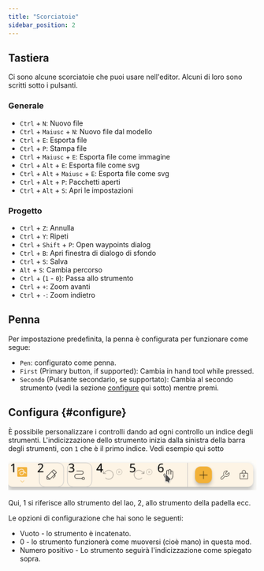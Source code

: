 ```yaml
---
title: "Scorciatoie"
sidebar_position: 2
---
```



## Tastiera

Ci sono alcune scorciatoie che puoi usare nell'editor. Alcuni di loro sono scritti sotto i pulsanti.

### Generale

* `Ctrl` + `N`: Nuovo file
* `Ctrl` + `Maiusc` + `N`: Nuovo file dal modello
* `Ctrl` + `E`: Esporta file
* `Ctrl` + `P`: Stampa file
* `Ctrl` + `Maiusc` + `E`: Esporta file come immagine
* `Ctrl` + `Alt` + `E`: Esporta file come svg
* `Ctrl` + `Alt` + `Maiusc` + `E`: Esporta file come svg
* `Ctrl` + `Alt` + `P`: Pacchetti aperti
* `Ctrl` + `Alt` + `S`: Apri le impostazioni

### Progetto

* `Ctrl` + `Z`: Annulla
* `Ctrl` + `Y`: Ripeti
* `Ctrl` + `Shift` + `P`: Open waypoints dialog
* `Ctrl` + `B`: Apri finestra di dialogo di sfondo
* `Ctrl` + `S`: Salva
* `Alt` + `S`: Cambia percorso
* `Ctrl` + (`1` - `0`): Passa allo strumento
* `Ctrl` + `+`: Zoom avanti
* `Ctrl` + `-`: Zoom indietro

## Penna

Per impostazione predefinita, la penna è configurata per funzionare come segue:
* `Pen`: configurato come penna.
* `First` (Primary button, if supported): Cambia in hand tool while pressed.
* `Secondo` (Pulsante secondario, se supportato): Cambia al secondo strumento (vedi la sezione [configure](#configure) qui sotto) mentre premi.



## Configura {#configure}

È possibile personalizzare i controlli dando ad ogni controllo un indice degli strumenti. L'indicizzazione dello strumento inizia dalla sinistra della barra degli strumenti, con `1` che è il primo indice. Vedi esempio qui sotto

![barra degli strumenti numerata](toolbar_numbered.png)

Qui, 1 si riferisce allo strumento del lao, 2, allo strumento della padella ecc.

Le opzioni di configurazione che hai sono le seguenti:

* Vuoto - lo strumento è incatenato.
* 0 - lo strumento funzionerà come muoversi (cioè mano) in questa mod.
* Numero positivo - Lo strumento seguirà l'indicizzazione come spiegato sopra. 


